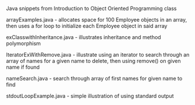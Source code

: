 Java snippets from Introduction to Object Oriented Programming class

arrayExamples.java - allocates space for 100 Employee objects in an array, then uses a for loop to initialize each Employee object in said array

exClasswithInheritance.java - illustrates inheritance and method polymorphism

IteratorExWithRemove.java - illustrate using an iterator to search through an array of names for a given name to delete, then using remove() on given name if found

nameSearch.java - search through array of first names for given name to find

stdoutLoopExample.java - simple illustration of using standard output 
